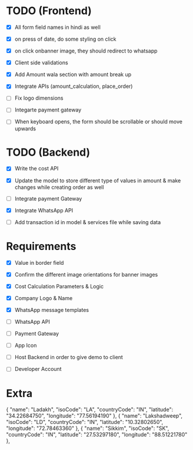# TODO (Frontend)
- [x] All form field names in hindi as well
- [x] on press of date, do some styling on click
- [x] on click onbanner image, they should redirect to whatsapp
- [x] Client side validations
- [x] Add Amount wala section with amount break up
- [x] Integrate APIs (amount_calculation, place_order)
- [ ] Fix logo dimensions
- [ ] Integarte payment gateway
- [ ] When keyboard opens, the form should be scrollable or should move upwards


# TODO (Backend)
- [x] Write the cost API
- [x] Update the model to store different type of values in amount & make changes while creating order as well
- [ ] Integrate payment Gateway
- [x] Integrate WhatsApp API
- [ ] Add transaction id in model & services file while saving data


# Requirements
- [x] Value in border field 
- [x] Confirm the different image orientations for banner images
- [x] Cost Calculation Parameters & Logic
- [x] Company Logo & Name
- [x] WhatsApp message templates
- [ ] WhatsApp API
- [ ] Payment Gateway
- [ ] App Icon
- [ ] Host Backend in order to give demo to client
- [ ] Developer Account




# Extra
  {
    "name": "Ladakh",
    "isoCode": "LA",
    "countryCode": "IN",
    "latitude": "34.22684750",
    "longitude": "77.56194190"
  },
  {
    "name": "Lakshadweep",
    "isoCode": "LD",
    "countryCode": "IN",
    "latitude": "10.32802650",
    "longitude": "72.78463360"
  },
  {
    "name": "Sikkim",
    "isoCode": "SK",
    "countryCode": "IN",
    "latitude": "27.53297180",
    "longitude": "88.51221780"
  },